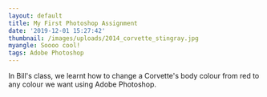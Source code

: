 ```yaml
---
layout: default
title: My First Photoshop Assignment
date: '2019-12-01 15:27:42'
thumbnail: /images/uploads/2014_corvette_stingray.jpg
myangle: Soooo cool!
tags: Adobe Photoshop
---
```

In Bill's class, we learnt how to change a Corvette's body colour from red to any colour we want using Adobe Photoshop.
